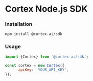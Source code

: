 # Cortex Node.js SDK

### Installation

```bash
npm install @cortex-ai/sdk
```

### Usage

```js
import {Cortex} from '@cortex-ai/sdk';

const cortex = new Cortex({
      apiKey: 'YOUR_API_KEY',
});
```
